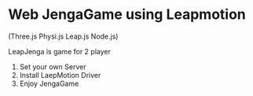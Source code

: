 # Web JengaGame using Leapmotion 
(Three.js Physi.js Leap.js Node.js)

LeapJenga is game for 2 player 

1. Set your own Server
2. Install LaepMotion Driver
3. Enjoy JengaGame
